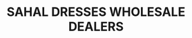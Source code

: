 ---
title: "SAHAL DRESSES WHOLESALE DEALERS"
url: /kasaragod/sahal-dresses-wholesale-dealers/
shop: clothes
---